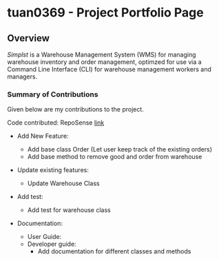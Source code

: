 # tuan0369 - Project Portfolio Page

## Overview
*Simplst* is a Warehouse Management System (WMS) for managing warehouse inventory and order management, optimzed for use
via a Command Line Interface (CLI) for warehouse management workers and managers.


### Summary of Contributions
Given below are my contributions to the project.

Code contributed: RepoSense [link](https://nus-cs2113-ay2122s2.github.io/tp-dashboard/?search=tuan0369&breakdown=true&sort=groupTitle&sortWithin=title&since=2022-02-18&timeframe=commit&mergegroup=&groupSelect=groupByRepos&checkedFileTypes=docs~functional-code~test-code~other)

* Add New Feature: 
  * Add base class Order (Let user keep track of the existing orders)
  * Add base method to remove good and order from warehouse
  
* Update existing features:
  * Update Warehouse Class

* Add test:
  * Add test for warehouse class 
  
* Documentation:
  * User Guide:
  * Developer guide:
    * Add documentation for different classes and methods
